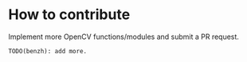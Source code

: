 # How to contribute

Implement more OpenCV functions/modules and submit a PR request.

```
TODO(benzh): add more.
```
